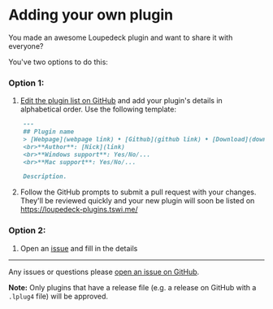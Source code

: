 # Adding your own plugin

You made an awesome Loupedeck plugin and want to share it with everyone?

You've two options to do this:

### Option 1:
1. [Edit the plugin list on GitHub](https://github.com/XeroxDev/Loupedeck-plugin-list/edit/master/index.md) and add your plugin's details in alphabetical order. Use the following template:
```Markdown
	---
	## Plugin name
	> [Webpage](webpage link) • [Github](github link) • [Download](download link)
	<br>**Author**: [Nick](link)
	<br>**Windows support**: Yes/No/...
	<br>**Mac support**: Yes/No/...

	Description.
```

2. Follow the GitHub prompts to submit a pull request with your changes. They'll be reviewed quickly and your new plugin will soon be listed on https://loupedeck-plugins.tswi.me/

### Option 2:
1. Open an [issue](https://github.com/XeroxDev/Loupedeck-plugin-list/issues) and fill in the details
---
Any issues or questions please [open an issue on GitHub](https://github.com/XeroxDev/Loupedeck-plugin-list/issues/new).

**Note:** Only plugins that have a release file (e.g. a release on GitHub with a `.lplug4` file) will be approved.